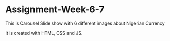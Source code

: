# Assignment-Week-6-7

This is Carousel Slide show with 6 different images about Nigerian Currency

It is created with HTML, CSS and JS.
